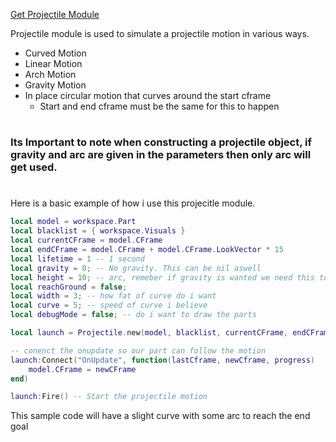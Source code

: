 [Get Projectile Module](https://github.com/amandania/Projectile/blob/main/src/ReplicatedStorage/Shared/Projectile.lua)

Projectile module is used to simulate a projectile motion in various ways.
 - Curved Motion
 - Linear Motion
 - Arch Motion
 - Gravity Motion
 - In place circular motion that curves around the start cframe
    - Start and end cframe must be the same for this to happen

#
### Its Important to note when constructing a projectile object, if gravity and arc are given in the parameters then only arc will get used.
#

Here is a basic example of how i use this projecitle module.

```lua
local model = workspace.Part
local blacklist = { workspace.Visuals }
local currentCFrame = model.CFrame
local endCFrame = model.CFrame + model.CFrame.LookVector * 15
local lifetime = 1 -- 1 second
local gravity = 0; -- No gravity. This can be nil aswell
local height = 10; -- arc, remeber if gravity is wanted we need this to be 0 or nil
local reachGround = false;
local width = 3; -- how fat of curve do i want
local curve = 5; -- speed of curve i believe
local debugMode = false; -- do i want to draw the parts

local launch = Projectile.new(model, blacklist, currentCFrame, endCFrame, lifetime, gravity, height, reachGround, width, curve, debugMode)

-- conenct the onupdate so our part can follow the motion
launch:Connect("OnUpdate", function(lastCframe, newCframe, progress)
    model.CFrame = newCFrame
end)

launch:Fire() -- Start the projectile motion 
```

This sample code will have a slight curve with some arc to reach the end goal 